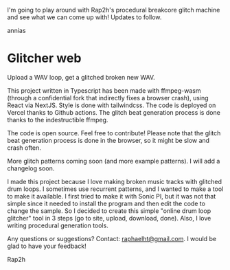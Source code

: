 I'm going to play around with Rap2h's procedural breakcore glitch machine and see what we can come up with! Updates to follow.

annias


# Glitcher web

Upload a WAV loop, get a glitched broken new WAV.

This project written in Typescript has been made with ffmpeg-wasm (through a confidential fork that indirectly fixes a browser crash), using React via NextJS. Style is done with tailwindcss. The code is deployed on Vercel thanks to Github actions. The glitch beat generation process is done thanks to the indestructible ffmpeg.

The code is open source. Feel free to contribute! Please note that the glitch beat generation process is done in the browser, so it might be slow and crash often.

More glitch patterns coming soon (and more example patterns). I will add a changelog soon.

I made this project because I love making broken music tracks with glitched drum loops. I sometimes use recurrent patterns, and I wanted to make a tool to make it available. I first tried to make it with Sonic PI, but it was not that simple since it needed to install the program and then edit the code to change the sample. So I decided to create this simple "online drum loop glitcher" tool in 3 steps (go to site, upload, download, done). Also, I love writing procedural generation tools.

Any questions or suggestions? Contact: raphaelht@gmail.com. I would be glad to have your feedback!

Rap2h
